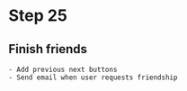 # Step 25
    
## Finish friends
    - Add previous next buttons
    - Send email when user requests friendship

